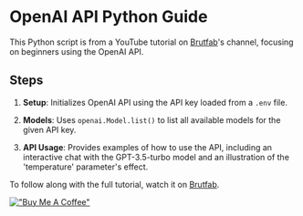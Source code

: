 # OpenAI API Python Guide

This Python script is from a YouTube tutorial on [Brutfab](https://www.youtube.com/channel/UCWLswLLUlVqWfVg8lLY5S9Q)'s channel, focusing on beginners using the OpenAI API.

## Steps

1. **Setup**: Initializes OpenAI API using the API key loaded from a `.env` file.

2. **Models**: Uses `openai.Model.list()` to list all available models for the given API key.

3. **API Usage**: Provides examples of how to use the API, including an interactive chat with the GPT-3.5-turbo model and an illustration of the 'temperature' parameter's effect.

To follow along with the full tutorial, watch it on [Brutfab](https://www.youtube.com/channel/UCWLswLLUlVqWfVg8lLY5S9Q). 

[!["Buy Me A Coffee"](https://www.buymeacoffee.com/assets/img/custom_images/orange_img.png)](https://www.buymeacoffee.com/brutfab)
